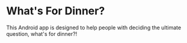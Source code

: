 # What's For Dinner?
This Android app is designed to help people with deciding the ultimate question, what's for dinner?!
